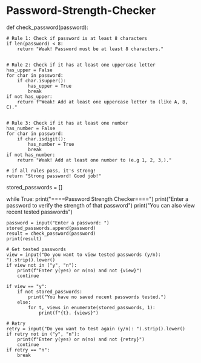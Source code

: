 # Password-Strength-Checker
def check_password(password):

    # Rule 1: Check if password is at least 8 characters
    if len(password) < 8:
        return "Weak! Password must be at least 8 characters."
        
    
    # Rule 2: Check if it has at least one uppercase letter
    has_upper = False
    for char in password:
        if char.isupper():
            has_upper = True
            break
    if not has_upper:
        return f"Weak! Add at least one uppercase letter to (like A, B, C)."
        

    # Rule 3: Check if it has at least one number
    has_number = False
    for char in password:
        if char.isdigit():
            has_number = True
            break
    if not has_number:
        return "Weak! Add at least one number to (e.g 1, 2, 3,)."

    # if all rules pass, it's strong!
    return "Strong password! Good job!"

stored_passwords = []

while True:
    print("====Password Strength Checker====")
    print("Enter a password to verify the strength of that password")
    print("You can also view recent tested passwords")

    password = input("Enter a password: ")
    stored_passwords.append(password)
    result = check_password(password)
    print(result)

    # Get tested passwords
    view = input("Do you want to view tested passwords (y/n): ").strip().lower()
    if view not in ("y", "n"):
        print(f"Enter y(yes) or n(no) and not {view}")
        continue

    if view == "y":
        if not stored_passwords:
            print("You have no saved recent passwords tested.")
        else:
            for t, views in enumerate(stored_passwords, 1):
                print(f"{t}. {views}")

    # Retry
    retry = input("Do you want to test again (y/n): ").strip().lower()
    if retry not in ("y", "n"):
        print(f"Enter y(yes) or n(no) and not {retry}")
        continue
    if retry == "n":
        break
